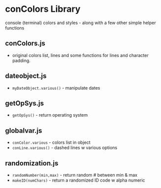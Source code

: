 # conColors Library
console (terminal) colors and styles - along with a few other simple helper functions


## conColors.js  
 - original colors list, lines and some functions for lines and character padding.

## dateobject.js  
 - ```myDateObject.various()``` - manipulate dates

 ## getOpSys.js  
 - ```getOpSys()``` - return operating system

 ## globalvar.js
  - ```conColor.various``` - colors list in object
  - ```conLine.various()``` - dashed lines w various options


## randomization.js  
 - ```randomNumber(min,max)``` - return random # between min & max
 - ```makeID(numChars)``` - return a randomized ID code w alpha numeric